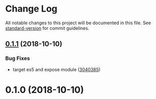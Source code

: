 # Change Log

All notable changes to this project will be documented in this file. See [standard-version](https://github.com/conventional-changelog/standard-version) for commit guidelines.

<a name="0.1.1"></a>
## [0.1.1](https://github.com/jmagrippis/react-window-global-loader/compare/v0.1.0...v0.1.1) (2018-10-10)


### Bug Fixes

* target es5 and expose module ([3040385](https://github.com/jmagrippis/react-window-global-loader/commit/3040385))



<a name="0.1.0"></a>
# 0.1.0 (2018-10-10)
